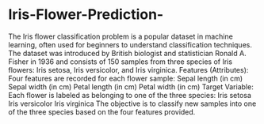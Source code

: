 # Iris-Flower-Prediction-
The Iris flower classification problem is a popular dataset in machine learning, often used for beginners to understand classification techniques. 
The dataset was introduced by British biologist and statistician Ronald A. Fisher in 1936 and consists of 150 samples from three species of Iris flowers: Iris setosa, Iris versicolor, and Iris virginica.
Features (Attributes): Four features are recorded for each flower sample:
Sepal length (in cm)
Sepal width (in cm)
Petal length (in cm)
Petal width (in cm)
Target Variable: Each flower is labeled as belonging to one of the three species:
Iris setosa
Iris versicolor
Iris virginica
The objective is to classify new samples into one of the three species based on the four features provided.
